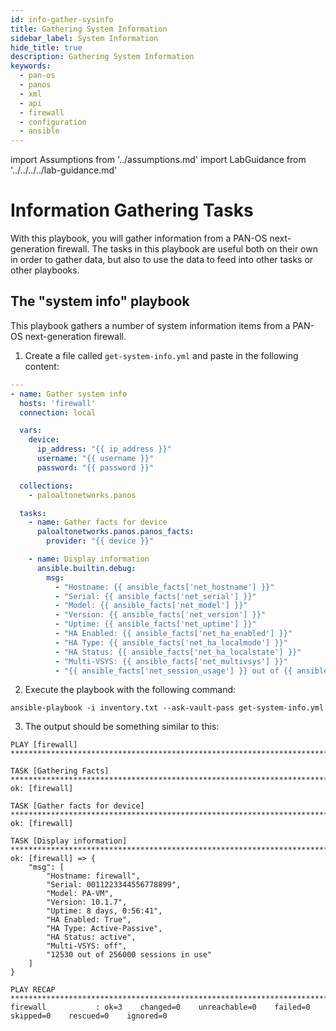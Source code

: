 ```yaml
---
id: info-gather-sysinfo
title: Gathering System Information
sidebar_label: System Information
hide_title: true
description: Gathering System Information
keywords:
  - pan-os
  - panos
  - xml
  - api
  - firewall
  - configuration
  - ansible
---
```


import Assumptions from '../assumptions.md'
import LabGuidance from '../../../../lab-guidance.md'

# Information Gathering Tasks

With this playbook, you will gather information from a PAN-OS next-generation firewall. The tasks in this playbook are useful both on their own in order to gather data, but also to use the data to feed into other tasks or other playbooks.

<Assumptions components={props.components} />

<LabGuidance components={props.components} />

## The "system info" playbook

This playbook gathers a number of system information items from a PAN-OS next-generation firewall.

1. Create a file called ```get-system-info.yml``` and paste in the following content:
```yaml
---
- name: Gather system info
  hosts: 'firewall'
  connection: local

  vars:
    device:
      ip_address: "{{ ip_address }}"
      username: "{{ username }}"
      password: "{{ password }}"

  collections:
    - paloaltonetworks.panos

  tasks:
    - name: Gather facts for device
      paloaltonetworks.panos.panos_facts:
        provider: "{{ device }}"

    - name: Display information
      ansible.builtin.debug:
        msg:
          - "Hostname: {{ ansible_facts['net_hostname'] }}"
          - "Serial: {{ ansible_facts['net_serial'] }}"
          - "Model: {{ ansible_facts['net_model'] }}"
          - "Version: {{ ansible_facts['net_version'] }}"
          - "Uptime: {{ ansible_facts['net_uptime'] }}"
          - "HA Enabled: {{ ansible_facts['net_ha_enabled'] }}"
          - "HA Type: {{ ansible_facts['net_ha_localmode'] }}"
          - "HA Status: {{ ansible_facts['net_ha_localstate'] }}"
          - "Multi-VSYS: {{ ansible_facts['net_multivsys'] }}"
          - "{{ ansible_facts['net_session_usage'] }} out of {{ ansible_facts['net_session_max'] }} sessions in use"
```
2. Execute the playbook with the following command:
```
ansible-playbook -i inventory.txt --ask-vault-pass get-system-info.yml
```
3. The output should be something similar to this:
```
PLAY [firewall] ********************************************************************************************

TASK [Gathering Facts] *************************************************************************************
ok: [firewall]

TASK [Gather facts for device] *****************************************************************************
ok: [firewall]

TASK [Display information] *********************************************************************************
ok: [firewall] => {
    "msg": [
        "Hostname: firewall",
        "Serial: 0011223344556778899",
        "Model: PA-VM",
        "Version: 10.1.7",
        "Uptime: 8 days, 0:56:41",
        "HA Enabled: True",
        "HA Type: Active-Passive",
        "HA Status: active",
        "Multi-VSYS: off",
        "12530 out of 256000 sessions in use"
    ]
}

PLAY RECAP *************************************************************************************************
firewall           : ok=3    changed=0    unreachable=0    failed=0    skipped=0    rescued=0    ignored=0   
```
